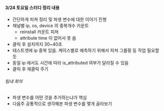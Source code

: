 #### 3/24 토요일 스터디 정리 내용
* 간단하게 피쳐 정리 및 파생 변수에 대한 이야기 진행
* 채널별 ip, os, device 의 중복개수 카운트
    - reinstall 카운트 피쳐
    - attribute time 이 없어서 못 씀
* 클릭 후 설치까지 30~40초
* 테스트셋에 ip 중복 있음. 케이스별로 예측하기 위해서 피쳐 그룹핑 등 작업 필요할 듯
* 동일 ip 에서도 시간에 따라 is_attributed 여부가 달라질 수 있음
* 클릭 후 재클릭 주기

###### 팀내 회의
* 파생 변수를 어떤 것을 추가하는냐가 핵심
* 다음주 공통적으로 생각해본 파생 변수를 몇개 골라보기